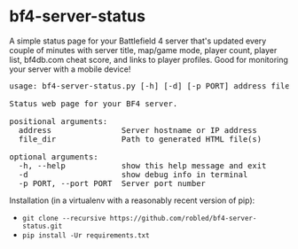 bf4-server-status
=================
A simple status page for your Battlefield 4 server that's updated every couple of minutes with server title, map/game mode, player count, player list, bf4db.com cheat score, and links to player profiles.  Good for monitoring your server with a mobile device!

<pre>usage: bf4-server-status.py [-h] [-d] [-p PORT] address file_dir

Status web page for your BF4 server.

positional arguments:
  address               Server hostname or IP address
  file_dir              Path to generated HTML file(s)

optional arguments:
  -h, --help            show this help message and exit
  -d                    show debug info in terminal
  -p PORT, --port PORT  Server port number</pre>
  
Installation (in a virtualenv with a reasonably recent version of pip):
* `git clone --recursive https://github.com/robled/bf4-server-status.git`
* `pip install -Ur requirements.txt`
